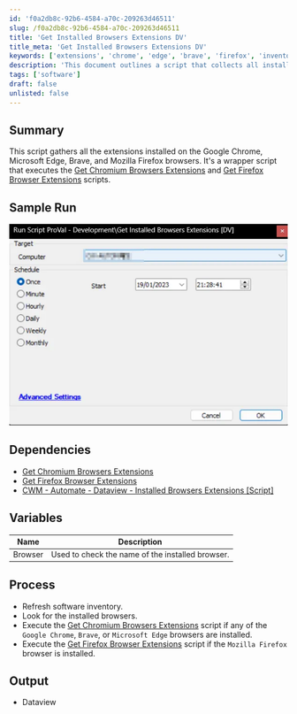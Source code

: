 ```yaml
---
id: 'f0a2db8c-92b6-4584-a70c-209263d46511'
slug: /f0a2db8c-92b6-4584-a70c-209263d46511
title: 'Get Installed Browsers Extensions DV'
title_meta: 'Get Installed Browsers Extensions DV'
keywords: ['extensions', 'chrome', 'edge', 'brave', 'firefox', 'inventory']
description: 'This document outlines a script that collects all installed extensions from Google Chrome, Microsoft Edge, Brave, and Mozilla Firefox browsers. It acts as a wrapper to execute existing scripts for gathering browser extensions and provides a process for refreshing software inventory and checking for installed browsers.'
tags: ['software']
draft: false
unlisted: false
---
```


## Summary

This script gathers all the extensions installed on the Google Chrome, Microsoft Edge, Brave, and Mozilla Firefox browsers. It's a wrapper script that executes the [Get Chromium Browsers Extensions](/docs/ff2827dd-bd64-4437-8783-4b576e6cfb81) and [Get Firefox Browser Extensions](/docs/472a8d13-fd00-4a97-90dd-833a171eac40) scripts.

## Sample Run

![Sample Run](../../../static/img/docs/f0a2db8c-92b6-4584-a70c-209263d46511/image_1.webp)

## Dependencies

- [Get Chromium Browsers Extensions](/docs/ff2827dd-bd64-4437-8783-4b576e6cfb81)
- [Get Firefox Browser Extensions](/docs/472a8d13-fd00-4a97-90dd-833a171eac40)
- [CWM - Automate - Dataview - Installed Browsers Extensions [Script]](/docs/9c095cab-514b-479d-a302-bdb596caefe5)

## Variables

| Name    | Description                                        |
|---------|----------------------------------------------------|
| Browser | Used to check the name of the installed browser.   |

## Process

- Refresh software inventory.
- Look for the installed browsers.
- Execute the [Get Chromium Browsers Extensions](/docs/ff2827dd-bd64-4437-8783-4b576e6cfb81) script if any of the `Google Chrome`, `Brave`, or `Microsoft Edge` browsers are installed.
- Execute the [Get Firefox Browser Extensions](/docs/472a8d13-fd00-4a97-90dd-833a171eac40) script if the `Mozilla Firefox` browser is installed.

## Output

- Dataview